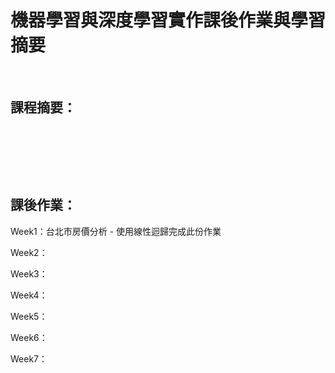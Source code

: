 <h1><strong>機器學習與深度學習實作課後作業與學習摘要</strong></h1>
<p>&nbsp;</p>
<h2><strong>課程摘要：</strong></h2>
<p>&nbsp;</p>
<p>&nbsp;</p>
<p>&nbsp;</p>
<h2><strong>課後作業：</strong></h2>
<p>Week1：台北市房價分析 - 使用線性迴歸完成此份作業</p>
<p>Week2：</p>
<p>Week3：</p>
<p>Week4：</p>
<p>Week5：</p>
<p>Week6：</p>
<p>Week7：</p>

